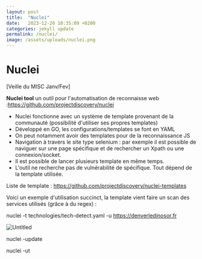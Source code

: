 ```yaml
---
layout: post
title:  "Nuclei"
date:   2023-12-20 10:35:09 +0200
categories: jekyll update
permalink: /nuclei/
image: /assets/uploads/nuclei.png
---
```


# Nuclei
[Veille du MISC Janv/Fev]

**Nuclei tool** un outil pour l'automatisation de reconnaisse web :https://github.com/projectdiscovery/nuclei

- Nuclei fonctionne avec un système de template provenant de la communauté (possibilité d'utiliser ses propres templates)
- Développé en GO, les configurations/templates se font en YAML
- On peut notamment avoir des templates pour de la reconnaissance JS
- Navigation à travers le site type selenium : par exemple il est possible de naviguer sur une page spécifique et de rechercher un Xpath ou une connexion/socket.
- Il est possible de lancer plusieurs template en même temps.
- L'outil ne recherche pas de vulnérabilité de spécifique. Tout dépend de la template utilisée.

Liste de template : https://github.com/projectdiscovery/nuclei-templates

Voici un exemple d'utilisation succinct, la template vient faire un scan des services utilisés (grâce à du regex) :

nuclei -t technologies/tech-detect.yaml -u https://denverledinosor.fr

![Untitled](https://prod-files-secure.s3.us-west-2.amazonaws.com/3192903a-1f17-466c-8aea-7276980cf01c/81fd73a3-e2b4-4b5e-b55e-df5be4690b75/Untitled.png)


nuclei -update

nuclei -ut